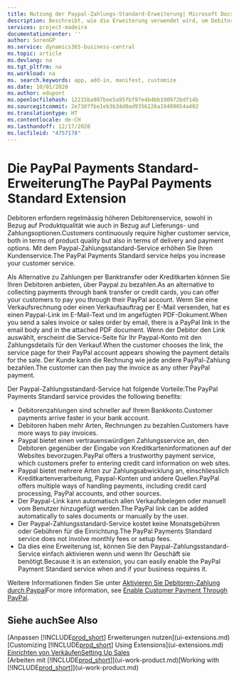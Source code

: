 ```yaml
---
title: Nutzung der Paypal-Zahlungs-Standard-Erweiterung| Microsoft Docs
description: Beschreibt, wie die Erweiterung verwendet wird, um Debitoren zu aktivieren, um Zahlungen mit Paypal zu leisten.
services: project-madeira
documentationcenter: ''
author: SorenGP
ms.service: dynamics365-business-central
ms.topic: article
ms.devlang: na
ms.tgt_pltfrm: na
ms.workload: na
ms. search.keywords: app, add-in, manifest, customize
ms.date: 10/01/2020
ms.author: edupont
ms.openlocfilehash: 12215ba987bee5a95fbf97e4b4bb190972bdf14b
ms.sourcegitcommit: 2e7307fbe1eb3b34d0ad9356226a19409054a402
ms.translationtype: HT
ms.contentlocale: de-CH
ms.lasthandoff: 12/17/2020
ms.locfileid: "4757178"
---
```

# <a name="the-paypal-payments-standard-extension"></a><span data-ttu-id="d9df4-103">Die PayPal Payments Standard-Erweiterung</span><span class="sxs-lookup"><span data-stu-id="d9df4-103">The PayPal Payments Standard Extension</span></span>
<span data-ttu-id="d9df4-104">Debitoren erfordern regelmässig höheren Debitorenservice, sowohl in Bezug auf Produktqualität wie auch in Bezug auf Lieferungs- und Zahlungsoptionen.</span><span class="sxs-lookup"><span data-stu-id="d9df4-104">Customers continuously require higher customer service, both in terms of product quality but also in terms of delivery and payment options.</span></span> <span data-ttu-id="d9df4-105">Mit dem Paypal-Zahlungsstandard-Service erhöhen Sie Ihren Kundenservice.</span><span class="sxs-lookup"><span data-stu-id="d9df4-105">The PayPal Payments Standard service helps you increase your customer service.</span></span>

<span data-ttu-id="d9df4-106">Als Alternative zu Zahlungen per Banktransfer oder Kreditkarten können Sie Ihren Debitoren anbieten, über Paypal zu bezahlen.</span><span class="sxs-lookup"><span data-stu-id="d9df4-106">As an alternative to collecting payments through bank transfer or credit cards, you can offer your customers to pay you through their PayPal account.</span></span> <span data-ttu-id="d9df4-107">Wenn Sie eine Verkaufsrechnung oder einen Verkaufsauftrag per E-Mail versenden, hat es einen Paypal-Link im E-Mail-Text und im angefügten PDF-Dokument.</span><span class="sxs-lookup"><span data-stu-id="d9df4-107">When you send a sales invoice or sales order by email, there is a PayPal link in the email body and in the attached PDF document.</span></span> <span data-ttu-id="d9df4-108">Wenn der Debitor den Link auswählt, erscheint die Service-Seite für Ihr Paypal-Konto mit den Zahlungsdetails für den Verkauf.</span><span class="sxs-lookup"><span data-stu-id="d9df4-108">When the customer chooses the link, the service page for their PayPal account appears showing the payment details for the sale.</span></span> <span data-ttu-id="d9df4-109">Der Kunde kann die Rechnung wie jede andere PayPal-Zahlung bezahlen.</span><span class="sxs-lookup"><span data-stu-id="d9df4-109">The customer can then pay the invoice as any other PayPal payment.</span></span>

<span data-ttu-id="d9df4-110">Der Paypal-Zahlungsstandard-Service hat folgende Vorteile:</span><span class="sxs-lookup"><span data-stu-id="d9df4-110">The PayPal Payments Standard service provides the following benefits:</span></span>

* <span data-ttu-id="d9df4-111">Debitorenzahlungen sind schneller auf Ihrem Bankkonto.</span><span class="sxs-lookup"><span data-stu-id="d9df4-111">Customer payments arrive faster in your bank account.</span></span>
* <span data-ttu-id="d9df4-112">Debitoren haben mehr Arten, Rechnungen zu bezahlen.</span><span class="sxs-lookup"><span data-stu-id="d9df4-112">Customers have more ways to pay invoices.</span></span>
* <span data-ttu-id="d9df4-113">Paypal bietet einen vertrauenswürdigen Zahlungsservice an, den Debitoren gegenüber der Eingabe von Kreditkarteninformationen auf der Websites bevorzugen.</span><span class="sxs-lookup"><span data-stu-id="d9df4-113">PayPal offers a trustworthy payment service, which customers prefer to entering credit card information on web sites.</span></span>
* <span data-ttu-id="d9df4-114">Paypal bietet mehrere Arten zur Zahlungsabwicklung an, einschliesslich Kreditkartenverarbeitung, Paypal-Konten und andere Quellen.</span><span class="sxs-lookup"><span data-stu-id="d9df4-114">PayPal offers multiple ways of handling payments, including credit card processing, PayPal accounts, and other sources.</span></span>
* <span data-ttu-id="d9df4-115">Der Paypal-Link kann automatisch allen Verkaufsbelegen oder manuell vom Benutzer hinzugefügt werden.</span><span class="sxs-lookup"><span data-stu-id="d9df4-115">The PayPal link can be added automatically to sales documents or manually by the user.</span></span>
* <span data-ttu-id="d9df4-116">Der Paypal-Zahlungsstandard-Service kostet keine Monatsgebühren oder Gebühren für die Einrichtung.</span><span class="sxs-lookup"><span data-stu-id="d9df4-116">The PayPal Payments Standard service does not involve monthly fees or setup fees.</span></span>
* <span data-ttu-id="d9df4-117">Da dies eine Erweiterung ist, können Sie den Paypal-Zahlungsstandard-Service einfach aktivieren wenn und wenn Ihr Geschäft sie benötigt.</span><span class="sxs-lookup"><span data-stu-id="d9df4-117">Because it is an extension, you can easily enable the PayPal Payment Standard service when and if your business requires it.</span></span>  

<span data-ttu-id="d9df4-118">Weitere Informationen finden Sie unter [Aktivieren Sie Debitoren-Zahlung durch Paypal](sales-how-enable-payment-service-extensions.md)</span><span class="sxs-lookup"><span data-stu-id="d9df4-118">For more information, see [Enable Customer Payment Through PayPal](sales-how-enable-payment-service-extensions.md).</span></span>

## <a name="see-also"></a><span data-ttu-id="d9df4-119">Siehe auch</span><span class="sxs-lookup"><span data-stu-id="d9df4-119">See Also</span></span>
<span data-ttu-id="d9df4-120">[Anpassen [!INCLUDE[prod_short](includes/prod_short.md)] Erweiterungen nutzen](ui-extensions.md)</span><span class="sxs-lookup"><span data-stu-id="d9df4-120">[Customizing [!INCLUDE[prod_short](includes/prod_short.md)] Using Extensions](ui-extensions.md)</span></span>  
[<span data-ttu-id="d9df4-121">Einrichten von Verkäufen</span><span class="sxs-lookup"><span data-stu-id="d9df4-121">Setting Up Sales</span></span>](sales-setup-sales.md)  
<span data-ttu-id="d9df4-122">[Arbeiten mit [!INCLUDE[prod_short](includes/prod_short.md)]](ui-work-product.md)</span><span class="sxs-lookup"><span data-stu-id="d9df4-122">[Working with [!INCLUDE[prod_short](includes/prod_short.md)]](ui-work-product.md)</span></span>
